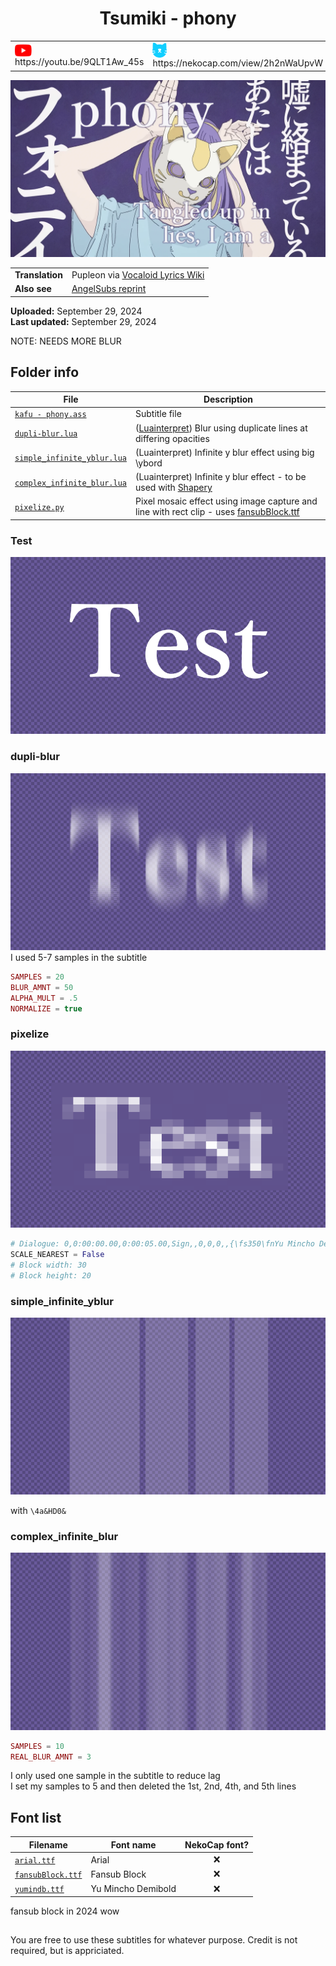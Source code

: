 
<h1 align='center'>Tsumiki - phony</h1>

<table align='center'>
    <tr>
        <td> <img src='../.img/youtube.svg' alt='YouTube' width=27 align='center'> &nbsp https://youtu.be/9QLT1Aw_45s </td>
        <td> <img src='../.img/nekocap.svg' alt='NekoCap' width=23 align='center'> &nbsp https://nekocap.com/view/2h2nWaUpvW </td>
    </tr>
</table>

[![](./preview.webp)](https://www.youtube.com/watch?v=9QLT1Aw_45s&nekocap=2h2nWaUpvW)

<table align='center'>
    <tr>
        <!-- Translation -->
        <td><b>Translation</b></td>
        <!--  Pupleon via [Vocaloid Lyrics Wiki](https://vocaloidlyrics.fandom.com/wiki/%E3%83%95%E3%82%A9%E3%83%8B%E3%82%A4_(phony)) -->
        <td>Pupleon via <a href="https://vocaloidlyrics.fandom.com/wiki/%E3%83%95%E3%82%A9%E3%83%8B%E3%82%A4_(phony)">Vocaloid Lyrics Wiki</a></td>
    </tr>
    <tr>
        <!-- Also see -->
        <td><b>Also see</b></td>
        <!--  [AngelSubs reprint](https://www.youtube.com/watch?v=_5ptpq9BxEM) -->
        <td><a href="https://www.youtube.com/watch?v=_5ptpq9BxEM">AngelSubs reprint</a></td>
    </tr>
</table>

**Uploaded:** September 29, 2024  
**Last updated:** September 29, 2024

<!-- Description goes here -->
NOTE: NEEDS MORE BLUR

## Folder info

| File | Description |
| ---- | ----------- |
[`kafu - phony.ass`](kafu%20-%20phony.ass) | Subtitle file |
[`dupli-blur.lua`](dupli-blur.lua) | ([Luainterpret](https://typesettingtools.github.io/depctrl-browser/macros/lyger.LuaInterpret/)) Blur using duplicate lines at differing opacities |
[`simple_infinite_yblur.lua`](simple_infinite_yblur.lua) | (Luainterpret) Infinite y blur effect using big \ybord |
[`complex_infinite_blur.lua`](complex_infinite_blur.lua) | (Luainterpret) Infinite y blur effect - to be used with [Shapery](https://typesettingtools.github.io/depctrl-browser/macros/ILL.Shapery/)|
[`pixelize.py`](pixelize.py) | Pixel mosaic effect using image capture and line with rect clip - uses [fansubBlock.ttf](./fonts/fansubBlock.ttf) |

### Test
![](.img/test.png)

### dupli-blur
![](.img/dupli-blur%20preview.png)
I used 5-7 samples in the subtitle
```lua
SAMPLES = 20
BLUR_AMNT = 50
ALPHA_MULT = .5
NORMALIZE = true
```

### pixelize
![](.img/pixelize%20preview.png)

```python
# Dialogue: 0,0:00:00.00,0:00:05.00,Sign,,0,0,0,,{\fs350\fnYu Mincho Demibold\clip(110.35,86.4,751.65,379.2)}Test
SCALE_NEAREST = False
# Block width: 30
# Block height: 20
```

### simple_infinite_yblur
![](.img/simple_infinite_blur%20preview.png)

with `\4a&HD0&`

### complex_infinite_blur
![](.img/complex_infinite_blur%20preview.png)
```lua
SAMPLES = 10
REAL_BLUR_AMNT = 3
```
I only used one sample in the subtitle to reduce lag   
I set my samples to 5 and then deleted the 1st, 2nd, 4th, and 5th lines


## Font list

| Filename | Font name | NekoCap font? |
| ---- | ---- | :--: |
 [`arial.ttf`](./fonts/arial.ttf) | Arial | ❌ |
 [`fansubBlock.ttf`](./fonts/fansubBlock.ttf) | Fansub Block | ❌ |
 [`yumindb.ttf`](./fonts/yumindb.ttf) | Yu Mincho Demibold | ❌ |

fansub block in 2024 wow

<!-- Permissions -->
## 
You are free to use these subtitles for whatever purpose. Credit is not required, but is appriciated.
